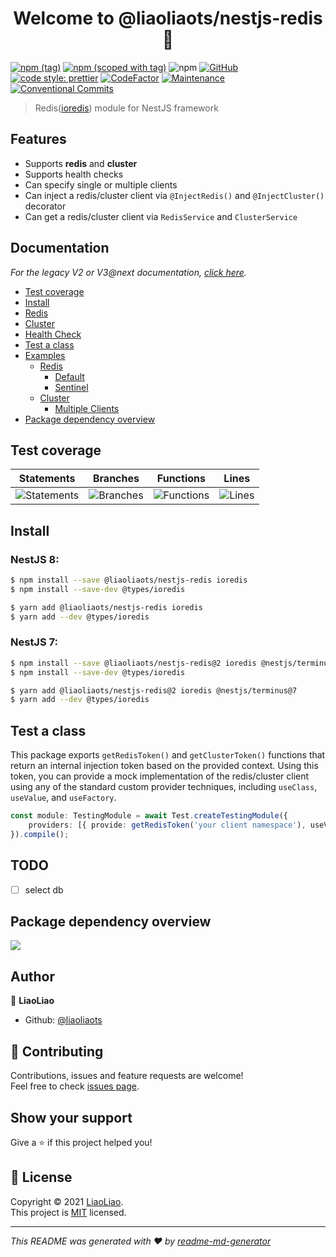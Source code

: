 <h1 align="center">Welcome to @liaoliaots/nestjs-redis 👋</h1>

[![npm (tag)](https://img.shields.io/npm/v/@liaoliaots/nestjs-redis/latest?style=flat-square)](https://www.npmjs.com/package/@liaoliaots/nestjs-redis)
[![npm (scoped with tag)](https://img.shields.io/npm/v/@liaoliaots/nestjs-redis/next?style=flat-square)](https://www.npmjs.com/package/@liaoliaots/nestjs-redis/v/3.0.0-next.3)
![npm](https://img.shields.io/npm/dw/@liaoliaots/nestjs-redis?style=flat-square)
[![GitHub](https://img.shields.io/github/license/liaoliaots/nestjs-redis?style=flat-square)](https://github.com/liaoliaots/nestjs-redis/blob/main/LICENSE)
[![code style: prettier](https://img.shields.io/badge/code_style-prettier-ff69b4.svg?style=flat-square)](https://github.com/prettier/prettier)
[![CodeFactor](https://www.codefactor.io/repository/github/liaoliaots/nestjs-redis/badge)](https://www.codefactor.io/repository/github/liaoliaots/nestjs-redis)
[![Maintenance](https://img.shields.io/badge/Maintained%3F-yes-green.svg)](https://github.com/liaoliaots/nestjs-redis/graphs/commit-activity)
[![Conventional Commits](https://img.shields.io/badge/Conventional%20Commits-1.0.0-yellow.svg)](https://conventionalcommits.org)

> Redis([ioredis](https://github.com/luin/ioredis)) module for NestJS framework

## Features

-   Supports **redis** and **cluster**
-   Supports health checks
-   Can specify single or multiple clients
-   Can inject a redis/cluster client via `@InjectRedis()` and `@InjectCluster()` decorator
-   Can get a redis/cluster client via `RedisService` and `ClusterService`

## Documentation

_For the legacy V2 or V3@next documentation, [click here](https://github.com/liaoliaots/nestjs-redis/blob/main/docs/v2/README.md)._

-   [Test coverage](#test-coverage)
-   [Install](#install)
-   [Redis](https://github.com/liaoliaots/nestjs-redis/blob/main/docs/v3/redis.md)
-   [Cluster](https://github.com/liaoliaots/nestjs-redis/blob/main/docs/v3/cluster.md)
-   [Health Check](https://github.com/liaoliaots/nestjs-redis/blob/main/docs/v3/health-check.md)
-   [Test a class](#test-a-class)
-   [Examples](https://github.com/liaoliaots/nestjs-redis/blob/main/docs/v3/examples.md)
    -   [Redis](https://github.com/liaoliaots/nestjs-redis/blob/main/docs/v3/examples.md#redis)
        -   [Default](https://github.com/liaoliaots/nestjs-redis/blob/main/docs/v3/examples.md#default)
        -   [Sentinel](https://github.com/liaoliaots/nestjs-redis/blob/main/docs/v3/examples.md#sentinel)
    -   [Cluster](https://github.com/liaoliaots/nestjs-redis/blob/main/docs/v3/examples.md#cluster)
        -   [Multiple Clients](https://github.com/liaoliaots/nestjs-redis/blob/main/docs/v3/examples.md#multiple-clients)
-   [Package dependency overview](#package-dependency-overview)

## Test coverage

| Statements                                                                    | Branches                                                                  | Functions                                                                   | Lines                                                               |
| ----------------------------------------------------------------------------- | ------------------------------------------------------------------------- | --------------------------------------------------------------------------- | ------------------------------------------------------------------- |
| ![Statements](https://img.shields.io/badge/statements-100%25-brightgreen.svg) | ![Branches](https://img.shields.io/badge/branches-100%25-brightgreen.svg) | ![Functions](https://img.shields.io/badge/functions-100%25-brightgreen.svg) | ![Lines](https://img.shields.io/badge/lines-100%25-brightgreen.svg) |

## Install

### NestJS 8:

```sh
$ npm install --save @liaoliaots/nestjs-redis ioredis
$ npm install --save-dev @types/ioredis
```

```sh
$ yarn add @liaoliaots/nestjs-redis ioredis
$ yarn add --dev @types/ioredis
```

### NestJS 7:

```sh
$ npm install --save @liaoliaots/nestjs-redis@2 ioredis @nestjs/terminus@7
$ npm install --save-dev @types/ioredis
```

```sh
$ yarn add @liaoliaots/nestjs-redis@2 ioredis @nestjs/terminus@7
$ yarn add --dev @types/ioredis
```

## Test a class

This package exports `getRedisToken()` and `getClusterToken()` functions that return an internal injection token based on the provided context. Using this token, you can provide a mock implementation of the redis/cluster client using any of the standard custom provider techniques, including `useClass`, `useValue`, and `useFactory`.

```TypeScript
const module: TestingModule = await Test.createTestingModule({
    providers: [{ provide: getRedisToken('your client namespace'), useValue: mockClient }, YourService]
}).compile();
```

## TODO

-   [ ] select db

## Package dependency overview

![](https://github.com/liaoliaots/nestjs-redis/blob/main/docs/v3/dependency-graph.svg)

## Author

👤 **LiaoLiao**

-   Github: [@liaoliaots](https://github.com/liaoliaots)

## 🤝 Contributing

Contributions, issues and feature requests are welcome!<br />Feel free to check [issues page](https://github.com/liaoliaots/nestjs-redis/issues).

## Show your support

Give a ⭐️ if this project helped you!

## 📝 License

Copyright © 2021 [LiaoLiao](https://github.com/liaoliaots).<br />
This project is [MIT](https://github.com/liaoliaots/nestjs-redis/blob/main/LICENSE) licensed.

---

_This README was generated with ❤️ by [readme-md-generator](https://github.com/kefranabg/readme-md-generator)_
